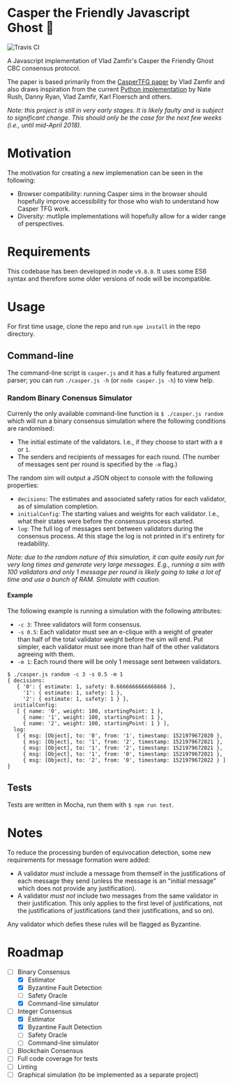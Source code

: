 # Casper the Friendly Javascript Ghost :ghost:

![Travis CI](https://travis-ci.org/sigp/cbc-casper-js.svg?branch=master)

A Javascript implementation of Vlad Zamfir's Casper the Friendly Ghost CBC
consensus protocol.

The paper is based primarily from the [CasperTFG
paper](https://github.com/ethereum/research/tree/master/papers/CasperTFG) by
Vlad Zamfir and also draws inspiration from the current [Python
implementation](https://github.com/ethereum/cbc-casper) by Nate Rush, Danny
Ryan, Vlad Zamfir, Karl Floersch and others.

*Note: this project is still in very early stages. It is likely faulty and
is subject to significant change. This should only be the case for the next
few weeks (i.e., until mid-April 2018).*

# Motivation

The motivation for creating a new implemenation can be seen in the following:

- Browser compatibility: running Casper sims in the browser should hopefully
  improve accessibility for those who wish to understand how Casper TFG work.
- Diversity: mutliple implementations will hopefully allow for a wider range of 
  perspectives.

# Requirements

This codebase has been developed in node `v9.8.0`. It uses some 
ES6 syntax and therefore some older versions of node will be incompatible.

# Usage

For first time usage, clone the repo and run `npm install` in the repo
directory.

## Command-line

The command-line script is `casper.js` and it has a fully featured argument
parser; you can run `./casper.js -h` (or `node casper.js -h`) to view help.

### Random Binary Conensus Simulator

Currenly the only available command-line function is `$ ./casper.js random`
which will run a binary consensus simulation where the following conditions
are randomised:

 - The initial estimate of the validators. I.e., if they choose to start with a 
   `0` or `1`.
 - The senders and recipients of messages for each round. (The number of messages
   sent per round is specified by the `-m` flag.)
   
The random sim will output a JSON object to console with the following
properties:

 - `decisions`: The estimates and associated safety ratios for each validator,
  as of simulation completion.
 - `initialConfig`: The starting values and weights for each validator. I.e.,
  what their states were before the consensus process started.
 - `log`: The full log of messages sent between validators during the consensus
  process. At this stage the log is not printed in it's entirety for readability.
   
_Note: due to the random nature of this simulation, it can quite easily run for 
very long times and generate very large messages. E.g., running a sim with 100
validators and only 1 message per round is likely going to take a lot of time 
and use a bunch of RAM. Simulate with caution._

#### Example

The following example is running a simulation with the following attributes:

- `-c 3`: Three validators will form consensus.
- `-s 0.5`: Each validator must see an e-clique with a weight of greater than half
  of the total validator weight before the sim will end. Put simpler, each 
  validator must see more than half of the other validators agreeing with them.
- `-m 1`: Each round there will be only 1 message sent between validators.

```
$ ./casper.js random -c 3 -s 0.5 -m 1
{ decisions: 
   { '0': { estimate: 1, safety: 0.6666666666666666 },
     '1': { estimate: 1, safety: 1 },
     '2': { estimate: 1, safety: 1 } },
  initialConfig: 
   [ { name: '0', weight: 100, startingPoint: 1 },
     { name: '1', weight: 100, startingPoint: 1 },
     { name: '2', weight: 100, startingPoint: 1 } ],
  log: 
   [ { msg: [Object], to: '0', from: '1', timestamp: 1521979672020 },
     { msg: [Object], to: '1', from: '2', timestamp: 1521979672021 },
     { msg: [Object], to: '1', from: '2', timestamp: 1521979672021 },
     { msg: [Object], to: '1', from: '0', timestamp: 1521979672021 },
     { msg: [Object], to: '2', from: '0', timestamp: 1521979672022 } ] }
```

## Tests

Tests are written in Mocha, run them with `$ npm run test`.

# Notes

To reduce the processing burden of equivocation detection, some new
requirements for message formation were added:

- A validator _must_ include a message from themself in the justifications
  of each message they send (unless the message is an "initial message" which
  does not provide any justification).
- A validator _must not_ include two messages from the same validator in their
  justification. This only applies to the first level of justifications, not
  the justifications of justifications (and their justifications, and so on).

Any validator which defies these rules will be flagged as Byzantine.

# Roadmap

- [ ] Binary Consensus
  - [x] Estimator
  - [x] Byzantine Fault Detection
  - [ ] Safety Oracle
  - [x] Command-line simulator
- [ ] Integer Consensus
  - [x] Estimator
  - [x] Byzantine Fault Detection
  - [ ] Safety Oracle
  - [ ] Command-line simulator
- [ ] Blockchain Consensus
- [ ] Full code coverage for tests
- [ ] Linting
- [ ] Graphical simulation (to be implemented as a separate project)

